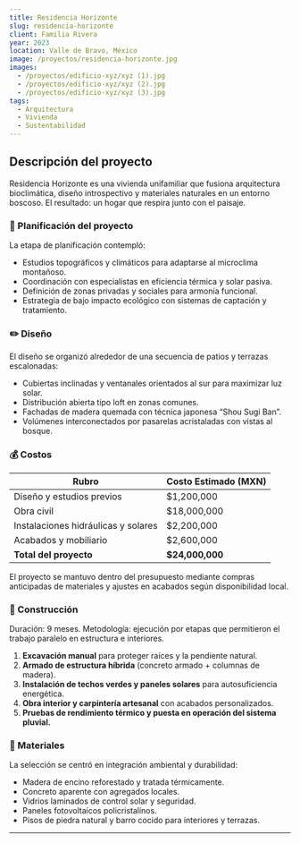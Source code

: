 ```yaml
---
title: Residencia Horizonte
slug: residencia-horizonte
client: Familia Rivera
year: 2023
location: Valle de Bravo, México
image: /proyectos/residencia-horizonte.jpg
images:
  - /proyectos/edificio-xyz/xyz (1).jpg
  - /proyectos/edificio-xyz/xyz (2).jpg
  - /proyectos/edificio-xyz/xyz (3).jpg
tags:
  - Arquitectura
  - Vivienda
  - Sustentabilidad
---
```


## Descripción del proyecto

Residencia Horizonte es una vivienda unifamiliar que fusiona arquitectura bioclimática, diseño introspectivo y materiales naturales en un entorno boscoso. El resultado: un hogar que respira junto con el paisaje.

### 🧠 Planificación del proyecto

La etapa de planificación contempló:

- Estudios topográficos y climáticos para adaptarse al microclima montañoso.
- Coordinación con especialistas en eficiencia térmica y solar pasiva.
- Definición de zonas privadas y sociales para armonía funcional.
- Estrategia de bajo impacto ecológico con sistemas de captación y tratamiento.

### ✏️ Diseño

El diseño se organizó alrededor de una secuencia de patios y terrazas escalonadas:

- Cubiertas inclinadas y ventanales orientados al sur para maximizar luz solar.
- Distribución abierta tipo loft en zonas comunes.
- Fachadas de madera quemada con técnica japonesa “Shou Sugi Ban”.
- Volúmenes interconectados por pasarelas acristaladas con vistas al bosque.

### 💰 Costos

| Rubro                   | Costo Estimado (MXN) |
|-------------------------|----------------------|
| Diseño y estudios previos | $1,200,000         |
| Obra civil                | $18,000,000         |
| Instalaciones hidráulicas y solares | $2,200,000 |
| Acabados y mobiliario     | $2,600,000          |
| **Total del proyecto**    | **$24,000,000**     |

El proyecto se mantuvo dentro del presupuesto mediante compras anticipadas de materiales y ajustes en acabados según disponibilidad local.

### 🚧 Construcción

Duración: 9 meses. Metodología: ejecución por etapas que permitieron el trabajo paralelo en estructura e interiores.

1. **Excavación manual** para proteger raíces y la pendiente natural.
2. **Armado de estructura híbrida** (concreto armado + columnas de madera).
3. **Instalación de techos verdes y paneles solares** para autosuficiencia energética.
4. **Obra interior y carpintería artesanal** con acabados personalizados.
5. **Pruebas de rendimiento térmico y puesta en operación del sistema pluvial.**

### 🧱 Materiales

La selección se centró en integración ambiental y durabilidad:

- Madera de encino reforestado y tratada térmicamente.
- Concreto aparente con agregados locales.
- Vidrios laminados de control solar y seguridad.
- Paneles fotovoltaicos policristalinos.
- Pisos de piedra natural y barro cocido para interiores y terrazas.

---
